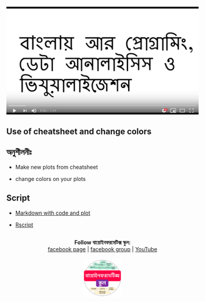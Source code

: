 [![Everything Is AWESOME](../files/youtube.png)](https://www.youtube.com/watch?v=sKD8c16lR_Y "Everything Is AWESOME")

## Use of cheatsheet and change colors


## অনুশীলনীঃ 

- Make new plots from cheatsheet 

- change colors on your plots

## Script

- [Markdown with code and plot](https://github.com/Rashedul/R-Tutorials/blob/master/scripts/Lec-17.md) 

- [Rscript](https://github.com/Rashedul/R-Tutorials/blob/master/scripts/Lec-17.R) 


## 

##


<p align="center">
  <b>Follow বায়োইনফরমেটিক্স স্কুল:</b><br>
  <a href="https://www.facebook.com/%E0%A6%AC%E0%A6%BE%E0%A6%AF%E0%A6%BC%E0%A7%8B%E0%A6%87%E0%A6%A8%E0%A6%AB%E0%A6%B0%E0%A6%AE%E0%A7%87%E0%A6%9F%E0%A6%BF%E0%A6%95%E0%A7%8D%E0%A6%B8-%E0%A6%B8%E0%A7%8D%E0%A6%95%E0%A7%81%E0%A6%B2-575599666193690/">facebook page</a> |
  <a href="https://www.facebook.com/groups/390262838074549/">facebook group</a> |
  <a href="https://www.youtube.com/channel/UCm-8CdrvGi2SjLEOUSCztIg?view_as=subscriber">YouTube</a>
  <br><br>
  <img src="../files/logo.png" height="100" width="100">
</p>